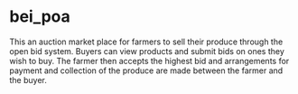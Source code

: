 
# bei_poa

This an auction market place for farmers to sell their produce through the open bid system.
Buyers can view products and submit bids on ones they wish to buy. The farmer then accepts the highest
bid and arrangements for payment and collection of the produce are made between the farmer and the buyer.
